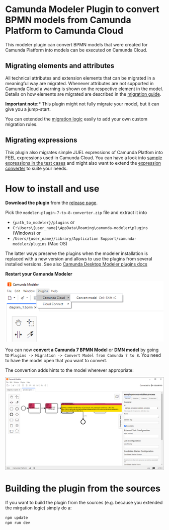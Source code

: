 # Camunda Modeler Plugin to convert BPMN models from Camunda Platform to Camunda Cloud

This modeler plugin can convert BPMN models that were created for Camunda Platform into models can be executed on Camunda Cloud.

## Migrating elements and attributes

All technical attributes and extension elements that can be migrated in a meaningful way are migrated. Whenever attributes are not supported in Camunda Cloud a warning is shown on the respective element in the model. Details on how elements are migrated are described in the [migration guide](https://docs.camunda.io/docs/guides/migrating-from-Camunda-Platform/).

**Important note:*** This plugin might not fully migrate your model, but it can give you a jump-start.

You can extended the [migration logic](client/ConvertToCamunda8Plugin.js#L230) easily to add your own custom migration rules.

## Migrating expressions

This plugin also migrates simple JUEL expressions of Camunda Platfom into FEEL expressions used in Camunda Cloud. You can have a look into [sample expressions in the test cases](client/JuelToFeelConverter.test.js) and might also want to extend the [expression converter](client/JuelToFeelConverter.test.js) to suite your needs.

# How to install and use

**Download the plugin** from the [release page](https://github.com/camunda-community-hub/camunda-7-to-8-migration/releases/latest). 

Pick the `modeler-plugin-7-to-8-converter.zip` file and extract it into

* ```{path_to_modeler}/plugins``` or
* ```C:\Users\{user_name}\AppData\Roaming\camunda-modeler\plugins``` (Windows) or
* ```/Users/{user_name}/Library/Application Support/camunda-modeler/plugins``` (Mac OS)

The latter ways preserve the plugins when the modeler installation is replaced with a new version and allows to use the plugins from several installed versions. See also [Camunda Desktop Modeler plugins docs](https://github.com/camunda/camunda-modeler/tree/master/docs/plugins#plugging-into-the-camunda-modeler)

**Restart your Camunda Modeler**

![menu](menu.png)

You can now **convert a Camunda 7 BPMN Model** or **DMN model** by going to `Plugins -> Migration -> Convert Model from Camunda 7 to 8`. You need to have the model open that you want to convert.

The convertion adds hints to the model wherever appropriate:

![screenshot](screenshot.png)


# Building the plugin from the sources

If you want to build the plugin from the sources (e.g. because you extended the mirgation logic) simply do a:

```
npm update
npm run dev
```
